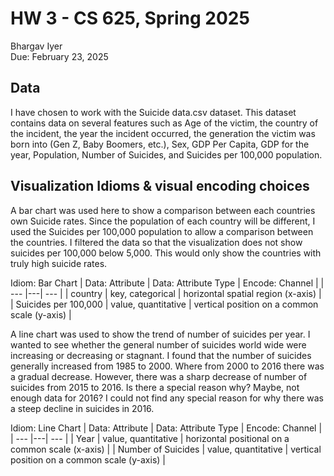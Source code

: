 # HW 3 - CS 625, Spring 2025

Bhargav Iyer  
Due: February 23, 2025

## Data

I have chosen to work with the Suicide data.csv dataset.  This dataset contains data on several features such as Age of the victim, the country of the incident, the year the incident occurred, the generation the victim was born into (Gen Z, Baby Boomers, etc.), Sex, GDP Per Capita, GDP for the year, Population, Number of Suicides, and Suicides per 100,000 population.

## Visualization Idioms & visual encoding choices

A bar chart was used here to show a comparison between each countries own Suicide rates.  Since the population of each country will be different, I used the Suicides per 100,000 population to allow a comparison between the countries.  I filtered the data so that the visualization does not show suicides per 100,000 below 5,000.  This would only show the countries with truly high suicide rates.

Idiom: Bar Chart
| Data: Attribute | Data: Attribute Type  | Encode: Channel | 
| --- |---| --- |
| country | key, categorical | horizontal spatial region (x-axis) |
| Suicides per 100,000 | value, quantitative | vertical position on a common scale (y-axis) |

A line chart was used to show the trend of number of suicides per year.  I wanted to see whether the general number of suicides world wide were increasing or decreasing or stagnant.  I found that the number of suicides generally increased from 1985 to 2000.  Where from 2000 to 2016 there was a gradual decrease.  However, there was a sharp decrease of number of suicides from 2015 to 2016.  Is there a special reason why? Maybe, not enough data for 2016?  I could not find any special reason for why there was a steep decline in suicides in 2016.

Idiom: Line Chart
| Data: Attribute | Data: Attribute Type  | Encode: Channel | 
| --- |---| --- |
| Year | value, quantitative | horizontal positional on a common scale (x-axis) |
| Number of Suicides | value, quantitative | vertical position on a common scale (y-axis) |


